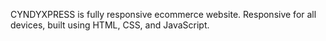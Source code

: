 CYNDYXPRESS is fully responsive ecommerce website. Responsive for all devices, built using HTML, CSS, and JavaScript.
